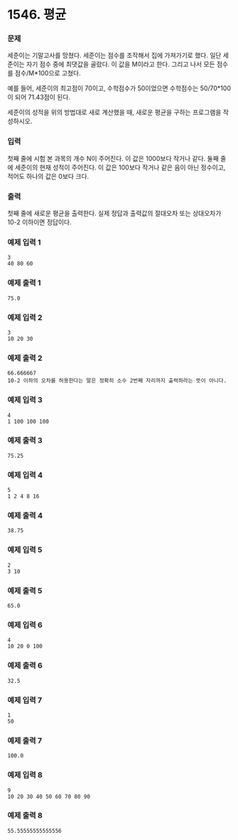 # 1546. 평균

### 문제
세준이는 기말고사를 망쳤다. 세준이는 점수를 조작해서 집에 가져가기로 했다. 일단 세준이는 자기 점수 중에 최댓값을 골랐다. 이 값을 M이라고 한다. 그리고 나서 모든 점수를 점수/M*100으로 고쳤다.

예를 들어, 세준이의 최고점이 70이고, 수학점수가 50이었으면 수학점수는 50/70*100이 되어 71.43점이 된다.

세준이의 성적을 위의 방법대로 새로 계산했을 때, 새로운 평균을 구하는 프로그램을 작성하시오.

### 입력
첫째 줄에 시험 본 과목의 개수 N이 주어진다. 이 값은 1000보다 작거나 같다. 둘째 줄에 세준이의 현재 성적이 주어진다. 이 값은 100보다 작거나 같은 음이 아닌 정수이고, 적어도 하나의 값은 0보다 크다.

### 출력
첫째 줄에 새로운 평균을 출력한다. 실제 정답과 출력값의 절대오차 또는 상대오차가 10-2 이하이면 정답이다.

### 예제 입력 1 
```
3
40 80 60
```
### 예제 출력 1 
```
75.0
```
### 예제 입력 2 
```
3
10 20 30
```
### 예제 출력 2 
```
66.666667
10-2 이하의 오차를 허용한다는 말은 정확히 소수 2번째 자리까지 출력하라는 뜻이 아니다.
```

### 예제 입력 3 
```
4
1 100 100 100
```
### 예제 출력 3 
```
75.25
```
### 예제 입력 4 
```
5
1 2 4 8 16
```
### 예제 출력 4 
```
38.75
```
### 예제 입력 5 
```
2
3 10
```
### 예제 출력 5 
```
65.0
```
### 예제 입력 6 
```
4
10 20 0 100
```
### 예제 출력 6 
```
32.5
```
### 예제 입력 7 
```
1
50
```
### 예제 출력 7 
```
100.0
```
### 예제 입력 8 
```
9
10 20 30 40 50 60 70 80 90
```
### 예제 출력 8 
```
55.55555555555556
```
